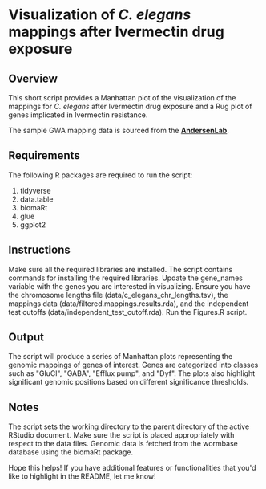 # Visualization of _C. elegans_ mappings after Ivermectin drug exposure

## Overview
This short script provides a Manhattan plot of the visualization of the mappings for _C. elegans_ after Ivermectin drug exposure and a Rug plot of genes implicated in Ivermectin resistance.

The sample GWA mapping data is sourced from the [**AndersenLab**](https://andersenlab.org/).

## Requirements
The following R packages are required to run the script:

1. tidyverse
1. data.table
1. biomaRt
1. glue
1. ggplot2

## Instructions
Make sure all the required libraries are installed. The script contains commands for installing the required libraries.
Update the gene_names variable with the genes you are interested in visualizing.
Ensure you have the chromosome lengths file (data/c_elegans_chr_lengths.tsv), the mappings data (data/filtered.mappings.results.rda), and the independent test cutoffs (data/independent_test_cutoff.rda).
Run the Figures.R script.

## Output
The script will produce a series of Manhattan plots representing the genomic mappings of genes of interest. Genes are categorized into classes such as "GluCl", "GABA", "Efflux pump", and "Dyf". The plots also highlight significant genomic positions based on different significance thresholds.

## Notes
The script sets the working directory to the parent directory of the active RStudio document. Make sure the script is placed appropriately with respect to the data files.
Genomic data is fetched from the wormbase database using the biomaRt package.

Hope this helps! If you have additional features or functionalities that you'd like to highlight in the README, let me know!
